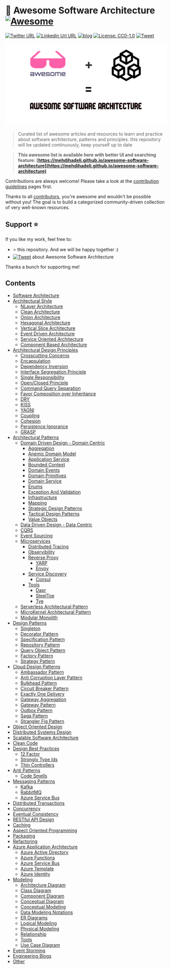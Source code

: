 # 🎨 Awesome Software Architecture [![Awesome](https://awesome.re/badge-flat2.svg)](https://awesome.re)

[![Twitter URL](https://img.shields.io/badge/-@mehdi_hadeli-%231DA1F2?style=flat-square&logo=twitter&logoColor=ffffff)](https://twitter.com/mehdi_hadeli)
[![Linkedin Url URL](https://img.shields.io/badge/-mehdihadeli-blue?style=flat-square&logo=linkedin&logoColor=ffffff)](https://www.linkedin.com/in/mehdihadeli/)
[![blog](https://img.shields.io/badge/blog-dotnetuniversity.com-brightgreen?style=flat-square)](https://dotnetuniversity.com/)
[![License: CC0-1.0](https://img.shields.io/badge/License-CC0%201.0-brightgreen.svg?style=flat-square)](http://creativecommons.org/publicdomain/zero/1.0/)
[![Tweet](https://img.shields.io/twitter/url/http/shields.io.svg?style=social)][tweet]

![](./banner.png)

> Curated list of awesome articles and resources to learn and practice about software architecture, patterns and principles. this repository will be updated continuously, keep yourself up to date

> **This awesome list is available here with better UI and searching feature: [https://mehdihadeli.github.io/awesome-software-architecture](https://mehdihadeli.github.io/awesome-software-architecture)**

Contributions are always welcome! Please take a look at the [contribution guidelines](https://github.com/mehdihadeli/awesome-software-architecture/blob/master/contributing.md) pages first.

Thanks to all [contributors](https://github.com/mehdihadeli/awesome-software-architecture/graphs/contributors), you're awesome and wouldn't be possible without you! The goal is to build a categorized community-driven collection of very well-known resources.


## Support ⭐

If you like my work, feel free to:

- ⭐ this repository. And we will be happy together :)
- [![Tweet](https://img.shields.io/twitter/url/http/shields.io.svg?style=social)][tweet] about Awesome Software Architecture

Thanks a bunch for supporting me!

[tweet]: https://twitter.com/intent/tweet?url=https://github.com/mehdihadeli/awesome-software-architecture&text=A%20curated%20list%20of%20awesome%20articles%20and%20resources%20to%20learn%20and%20practice%20about%20software%20architecture%2C%20patterns%2C%20and%20principles&hashtags=dotnetcore,dotnet,csharp,microservices,netcore,aspnetcore,ddd,cqrs,softwarearchitecture,designpatterns,modularmonolith



## Contents

- [Software Architecture](docs/software-architecture.md)
- [Architectural Style](docs/architectural-style.md)
  - [NLayer Architecture](docs/architectural-style/nlayer-architecture.md)
  - [Clean Architecture](docs/architectural-style/clean-architecture.md)
  - [Onion Architecture](docs/architectural-style/onion-architecture.md)
  - [Hexagonal Architecture](docs/architectural-style/hexagonal-architecture.md)
  - [Vertical Slice Architecture](docs/architectural-style/vertical-slice-architecture.md)
  - [Event Driven Architecture](docs/architectural-style/event-driven-architecture.md)
  - [Service Oriented Architecture](docs/architectural-style/service-oriented-architecture.md)
  - [Component Based Architecture](docs/architectural-style/component-based-architecture.md)
- [Architectural Design Principles](docs/architectural-design-principles.md)
  - [Crosscutting Concerns](docs/architectural-design-principles/crosscutting-concerns.md)
  - [Encapsulation](docs/architectural-design-principles/encapsulation.md)
  - [Dependency Inversion](docs/architectural-design-principles/dependency-inversion.md)
  - [Interface Segregation Principle](docs/architectural-design-principles/interface-segregation-principle.md)
  - [Single Responsibility](docs/architectural-design-principles/single-responsibility-principle.md)
  - [Open/Closed Principle](docs/architectural-design-principles/open-closed-principle.md)
  - [Command Query Separation](docs/architectural-design-principles/cqs.md)
  - [Favor Composition over Inheritance](docs/architectural-design-principles/favor-composition-over-inheritance.md)
  - [DRY](docs/architectural-design-principles/dry.md)
  - [KISS](docs/architectural-design-principles/kiss.md)
  - [YAGNI](docs/architectural-design-principles/yagni.md)
  - [Coupling](docs/architectural-design-principles/coupling.md)
  - [Cohesion](docs/architectural-design-principles/cohesion.md)
  - [Persistence Ignorance](docs/architectural-design-principles/persistence-ignorance.md)
  - [GRASP](#docs/architectural-design-principles/grasp.md)
- [Architectural Patterns](docs/architectural-patterns)
  - [Domain Driven Design - Domain Centric](docs/architectural-patterns/domain-driven-design/domain-driven-design.md)
    - [Aggregation](docs/architectural-patterns/domain-driven-design/aggregation.md)
    - [Anemic Domain Model](docs/architectural-patterns/domain-driven-design/anemic-domain-model.md)
    - [Application Service](docs/architectural-patterns/domain-driven-design/application-service.md)
    - [Bounded Context](docs/architectural-patterns/domain-driven-design/bounded-context.md)
    - [Domain Events](docs/architectural-patterns/domain-driven-design/domain-events.md)
    - [Domain Primitives](docs/architectural-patterns/domain-driven-design/domain-primitives.md)
    - [Domain Service](docs/architectural-patterns/domain-driven-design/domain-service.md)
    - [Enums](docs/architectural-patterns/domain-driven-design/enums.md)
    - [Exception And Validation](docs/architectural-patterns/domain-driven-design/exception-and-validation.md)
    - [Infrastructure](docs/architectural-patterns/domain-driven-design/infrastructure.md)
    - [Mapping](docs/architectural-patterns/domain-driven-design/mapping.md)
    - [Strategic Design Patterns](docs/architectural-patterns/domain-driven-design/strategic-design-patterns.md)
    - [Tactical Design Patterns](docs/architectural-patterns/domain-driven-design/tactical-design-patterns.md)
    - [Value Objects](docs/architectural-patterns/domain-driven-design/value-objects.md)
  - [Data Driven Design - Data Centric](docs/architectural-patterns/data-driven-design.md)
  - [CQRS](docs/architectural-patterns/cqrs.md)
  - [Event Sourcing](docs/architectural-patterns/event-sourcing.md)
  - [Microservices](docs/architectural-patterns/microservices/microservices.md)
    - [Distributed Tracing](docs/architectural-patterns/microservices/distributed-tracing.md)
    - [Observibility](docs/architectural-patterns/microservices/observibility.md)
    - [Reverse Proxy](docs/architectural-patterns/microservices/reverse-proxy/revers-proxy.md)
      - [YARP](docs/architectural-patterns/microservices/reverse-proxy/yarp.md)
      - [Envoy](docs/architectural-patterns/microservices/reverse-proxy/envoy.md)
    - [Service Discovery](docs/architectural-patterns/microservices/service-discovery/service-discovery.md)
      - [Consul](docs/architectural-patterns/microservices/service-discovery/consul.md)
    - [Tools](docs/architectural-patterns/microservices/tools/tools.md)
      - [Dapr](docs/architectural-patterns/microservices/tools/dapr.md)
      - [SteelToe](docs/architectural-patterns/microservices/tools/steeltoe.md)
      - [Tye](docs/architectural-patterns/microservices/tools/tye.md)
  - [Serverless Architectural Pattern](docs/architectural-patterns/serverless.md)
  - [MicroKernel Architectural Pattern](docs/architectural-patterns/micro-kernel.md)
  - [Modular Monolith](docs/architectural-patterns/modular-monolith.md)
- [Design Patterns](docs/design-patterns/design-patterns.md)
  - [Singleton](docs/design-patterns/singleton.md)
  - [Decorator Pattern](docs/design-patterns/decorator-pattern.md)
  - [Specification Pattern](docs/design-patterns/specification-pattern.md)
  - [Repository Pattern](docs/design-patterns/repository-pattern.md)
  - [Query Object Pattern](docs/design-patterns/query-object-pattern.md)
  - [Factory Pattern](docs/design-patterns/factory-pattern.md)
  - [Strategy Pattern](docs/design-patterns/strategy-pattern.md)
- [Cloud Design Patterns](docs/cloud-design-patterns/cloud-design-patterns.md)
  - [Ambassador Pattern](docs/cloud-design-patterns/ambassador-pattern.md)
  - [Anti Corruption Layer Pattern](docs/cloud-design-patterns/anti-corruption-layer-pattern.md)
  - [Bulkhead Pattern](docs/cloud-design-patterns/bulkhead-pattern.md)
  - [Circuit Breaker Pattern](docs/cloud-design-patterns/circuit-breaker.md)
  - [Exactly One Delivery](docs/cloud-design-patterns/exactly-one-delivery.md)
  - [Gateway Aggregation](docs/cloud-design-patterns/gateway-aggregation.md)
  - [Gateway Pattern](docs/cloud-design-patterns/gateway-pattern.md)
  - [Outbox Pattern](docs/cloud-design-patterns/outbox-pattern.md)
  - [Saga Pattern](docs/cloud-design-patterns/saga.md)
  - [Strangler Fig Pattern](docs/cloud-design-patterns/strangler-fig-pattern.md)
- [Object Oriented Design](docs/object-oriented-design.md)
- [Distributed Systems Design](docs/distributed-systems-design.md)
- [Scalable Software Architecture](docs/scalable-software-architecture.md)
- [Clean Code](docs/clean-code.md)
- [Design Best Practices](docs/design-best-practices/design-best-practices.md)
  - [12 Factor](docs/design-best-practices/12-factor.md)
  - [Strongly Type Ids](docs/design-best-practices/strongly-type-ids.md)
  - [Thin Controllers](docs/design-best-practices/thin-controllers.md)
- [Anti Patterns](docs/anti-patterns/anti-patterns.md)
  - [Code Smells](docs/anti-patterns/code-smells.md)
- [Messaging Patterns](docs/messaging/messaging.md)
  - [Kafka](docs/messaging/kafka.md)
  - [RabbitMQ](docs/messaging/rabbitmq.md)
  - [Azure Service Bus](docs/azure/azure-service-bus.md)
- [Distributed Transactions](docs/distributed-transactions.md)
- [Concurrency](docs/concurrency.md)
- [Eventual Consistency](docs/eventual-consistency.md)
- [RESTful API Design](docs/rest.md)
- [Caching](docs/caching.md)
- [Aspect Oriented Programming](docs/aop.md)
- [Packaging](docs/packaging.md)
- [Refactoring](docs/refactoring.md)
- [Azure Application Architecture](docs/azure/azure-application-architecture.md)
  - [Azure Active Directory](docs/azure/azure-active-directory.md)
  - [Azure Functions](docs/azure/azure-functions.md)
  - [Azure Service Bus](docs/azure/azure-service-bus.md)
  - [Azure Template](docs/azure/azure-template.md)
  - [Azure Identity](docs/azure/azure-identity.md)
- [Modeling](docs/modeling/modeling.md)
  - [Architecture Diagram](docs/modeling/architecture-diagram.md)
  - [Class Diagram](docs/modeling/class-diagram.md)
  - [Component Diagram](docs/modeling/component-diagram.md)
  - [Conceptual Diagram](docs/modeling/conceptual-diagram.md)
  - [Conceptual Modeling](docs/modeling/conceptual-modeling.md)
  - [Data Modeling Notations](docs/modeling/data-modeling-notations.md)
  - [ER Diagrams](docs/modeling/er-diagrams.md)
  - [Logical Modeling](docs/modeling/logical-modeling.md)
  - [Physical Modeling](docs/modeling/physical-modeling.md)
  - [Relationship](docs/modeling/relationship.md)
  - [Tools](docs/modeling/tools.md)
  - [Use Case Diagram](docs/modeling/use-case-diagram.md)
- [Event Storming](docs/event-storming.md)
- [Engineering Blogs](docs/engineering-blogs.md)
- [Other](docs/other.md)

